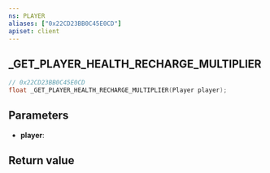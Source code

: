```yaml
---
ns: PLAYER
aliases: ["0x22CD23BB0C45E0CD"]
apiset: client
---
```

## _GET_PLAYER_HEALTH_RECHARGE_MULTIPLIER

```c
// 0x22CD23BB0C45E0CD
float _GET_PLAYER_HEALTH_RECHARGE_MULTIPLIER(Player player);
```


## Parameters
* **player**:

## Return value

